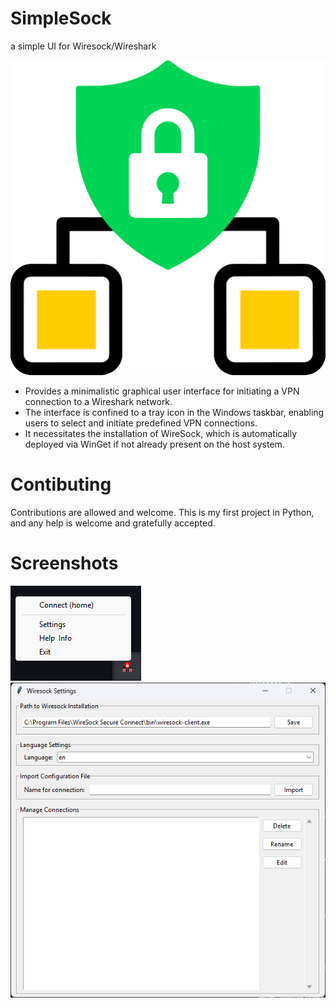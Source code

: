 # SimpleSock
a simple UI for Wiresock/Wireshark

![Logo](/icon.png "SimpleSock Logo")

* Provides a minimalistic graphical user interface for initiating a VPN connection to a Wireshark network.
* The interface is confined to a tray icon in the Windows taskbar, enabling users to select and initiate predefined VPN connections.
* It necessitates the installation of WireSock, which is automatically deployed via WinGet if not already present on the host system. 

# Contibuting
Contributions are allowed and welcome. This is my first project in Python, and any help is welcome and gratefully accepted.

# Screenshots
![Tray-Icon](/Screenshots/trayicon.png "Tray-Icon")
![TSettings Screen](/Screenshots/Settings.png "Settings-Screen")
